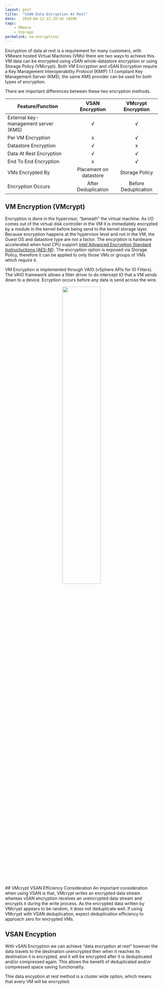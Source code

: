 ```yaml
---
layout: post
title:  "VSAN Data Encryption At Rest"
date:   2018-04-13 22:20:56 +0100
tags:
    - VMware
    - Storage
permalink: vm-encryption/
---
```

Encryption of data at rest is a requirement for many customers,  with VMware hosted Virtual Machines (VMs) there are two ways to achieve this. VM data can be encrypted using vSAN whole-datastore encryption or using Storage Policy (VMcrypt). Both VM Encryption and vSAN Encryption require a Key Management Interoperability Protocol (KMIP) 1.1 compliant Key Management Server (KMS), the same KMS provider can be used for both types of encryption.

There are important differences between these two encryption methods.

Feature/Function  | VSAN Encryption | VMcrypt Encryption |
------------ | :-----------: | :-----------: |
External key-management server (KMS) | √ | √ |
Per VM Encryption | x | √ |
Datastore Encryption | √ | x |
Data At Rest Encryption | √ | √ |
End To End Encryption | x | √ |
VMs Encrypted By | Placement on datastore | Storage Policy |
Encryption Occurs | After Deduplication | Before Deduplication |

## VM Encryption (VMcrypt)
Encryption is done in the hypervisor, “beneath” the virtual machine. As I/O comes out of the virtual disk controller in the VM it is immediately encrypted by a module in the kernel before being send to the kernel storage layer. Because encryption happens at the hypervisor level and not in the VM, the Guest OS and datastore type are not a factor. The encyrption is hardware accelerated when host CPU support [Intel Advanced Encryption Standard Instructuctions (AES-NI)](https://software.intel.com/en-us/articles/intel-advanced-encryption-standard-instructions-aes-ni). The encryption option is exposed via Storage Policy, therefore it can be applied to only those VMs or groups of VMs which require it. 

VM Encryption is implemented through VAIO (vSphere APIs for IO Filters). The VAIO framework allows a filter driver to do intercept IO that a VM sends down to a device. Ecryption occurs before any data is send across the wire.
<center><img src="https://c2.staticflickr.com/6/5759/30748768661_7114cb408b_z.jpg" width="50%"></center>

## VMcrypt VSAN Efficiency Consideration
An important consideration when using VSAN is that, VMcrypt writes an encrypted data stream whereas vSAN encryption receives an unencrypted data stream and encrypts it during the write process. As the encrypted data written by VMcrypt appears to be random, it does not deduplicate well. If using VMcrypt with VSAN deduplication, expect deduplication efficiency to approach zero for encrypted VMs.

## VSAN Encyption
With vSAN Encryption we can achieve “data encryption at rest” however the data travels to the destination unencrypted then when it reaches its destination it is encrypted, and it will be encrypted after it is deduplicated and/or compressed again. This allows the benefit of deduplicated and/or compressed space saving functionality.

Thie data encyption at rest method is a cluster wide option, which means that every VM will be encrypted.
